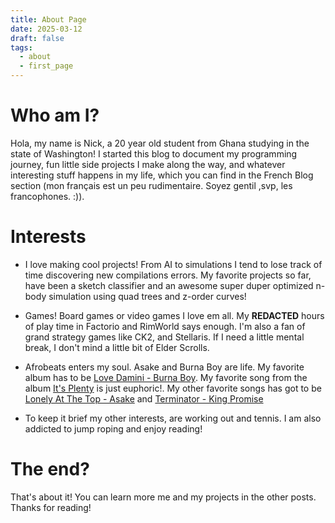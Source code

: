 ```yaml
---
title: About Page
date: 2025-03-12
draft: false
tags:
  - about
  - first_page
---
```

# Who am I?

Hola, my name is Nick, a 20 year old student from Ghana studying in the state of Washington! I started this blog to document my programming journey, fun little side projects I make along the way, and whatever interesting stuff happens in my life, which you can find in the <a>French Blog</a> section (mon français est un peu rudimentaire. Soyez gentil ,svp, les francophones. :)). 

# Interests

 - I love making cool projects! From AI to simulations I tend to lose track of time discovering new compilations errors.  My favorite projects so far, have been a sketch classifier and an awesome super duper optimized n-body simulation using quad trees and z-order curves!


- Games! Board games or video games I love em all. My **REDACTED** hours of play time in Factorio and RimWorld says enough. I'm also a fan of grand strategy games like CK2, and Stellaris. If I need a little mental break, I don't mind a little bit of Elder Scrolls.


- Afrobeats enters my soul. Asake and Burna Boy are life. My favorite album has to be [Love Damini - Burna Boy](https://www.youtube.com/watch?v=J3rOq9lYjeQ&list=PL_Sc3Kp_QmNYyjuRSZ9q5nbdYdQ39VTZb). My favorite song from the album [It's Plenty](https://www.youtube.com/watch?v=F8bZVnynDdc&list=PL_Sc3Kp_QmNYyjuRSZ9q5nbdYdQ39VTZb&index=9) is just euphoric!. My other favorite songs has got to be [Lonely At The Top - Asake](https://www.youtube.com/watch?v=3JQA7W_dLUg&list=RD3JQA7W_dLUg&start_radio=1) and [Terminator - King Promise](https://www.youtube.com/watch?v=NPCC02SaJVg&list=RDNPCC02SaJVg&start_radio=1) 
- To keep it brief my other interests, are working out and tennis. I am also addicted to jump roping and enjoy reading!

# The end?

That's about it! You can learn more me and my projects in the other posts. Thanks for reading!


